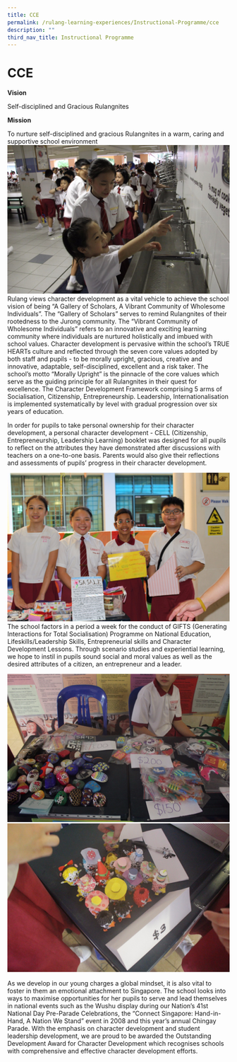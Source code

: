 ```yaml
---
title: CCE
permalink: /rulang-learning-experiences/Instructional-Programme/cce
description: ""
third_nav_title: Instructional Programme
---
```

# CCE
**Vision**

Self-disciplined and Gracious Rulangnites

**Mission**

To nurture self-disciplined and gracious Rulangnites in a warm, caring and supportive school environment
![](/images/IMG_0035.jpg)
Rulang views character development as a vital vehicle to achieve the school vision of being “A Gallery of 
Scholars, A Vibrant Community of Wholesome Individuals”. The “Gallery of Scholars” serves to remind Rulangnites of their rootedness to the Jurong community. The “Vibrant Community of Wholesome Individuals” refers to an innovative and exciting learning community where individuals are nurtured holistically and imbued with school values. Character development is pervasive within the school’s TRUE HEARTs culture and reflected through the seven core values adopted by both staff and pupils - to be morally upright, gracious, creative and innovative, adaptable, self-disciplined, excellent and a risk taker. The school’s motto “Morally Upright” is the pinnacle of the core values which serve as the guiding principle for all Rulangnites in their quest for excellence. The Character Development Framework comprising 5 arms of Socialisation, Citizenship, Entrepreneurship. Leadership, Internationalisation is implemented systematically by level with gradual progression over six years of education.

In order for pupils to take personal ownership for their character development, a personal character development - CELL (Citizenship, Entrepreneurship, Leadership Learning) booklet was designed for all pupils to reflect on the attributes they have demonstrated after discussions with teachers on a one-to-one basis. Parents would also give their reflections and assessments of pupils’ progress in their character development.

![](/images/IMG_1074.jpg)
The school factors in a period a week for the conduct of GIFTS (Generating Interactions for Total Socialisation) Programme on National Education, Lifeskills/Leadership Skills, Entrepreneurial skills and Character Development Lessons. Through scenario studies and experiential learning, we hope to instil in pupils sound social and moral values as well as the desired attributes of a citizen, an entrepreneur and a leader.

![](/images/IMG_1892.jpg)
![](/images/IMG_1894.jpg)

As we develop in our young charges a global mindset, it is also vital to foster in them an emotional attachment to Singapore. The school looks into ways to maximise opportunities for her pupils to serve and lead themselves in national events such as the Wushu display during our Nation’s 41st National Day Pre-Parade Celebrations, the “Connect Singapore: Hand-in-Hand, A Nation We Stand” event in 2008 and this year’s annual Chingay Parade. With the emphasis on character development and student leadership development, we are proud to be awarded the Outstanding Development Award for Character Development which recognises schools with comprehensive and effective character development efforts.